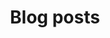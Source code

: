 ---
title: "Blog posts"
description: "Courses on business cycles, economic slack, unemployment, macroeconomics, and mathematical methods. For undergraduate and graduate students."
---